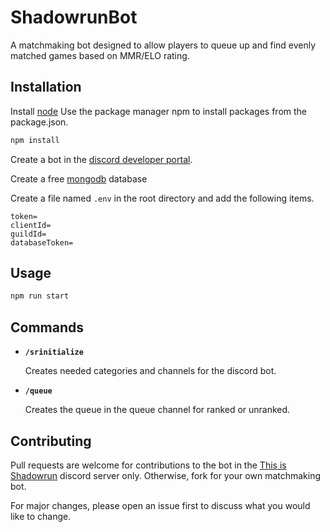 # ShadowrunBot

A matchmaking bot designed to allow players to queue up and find evenly matched games based on MMR/ELO rating.

## Installation

Install [node](https://nodejs.org/en/download/) Use the package manager npm to install packages from the package.json.

```bash
npm install
```
Create a bot in the [discord developer portal](https://discord.com/developers).

Create a free [mongodb](https://cloud.mongodb.com/) database 

Create a file named `.env` in the root directory and add the following items.
```properties
token=
clientId=
guildId=
databaseToken=
```

## Usage

```bash
npm run start
```

## Commands
 - **`/srinitialize`**

   Creates needed categories and channels for the discord bot.

- **`/queue`**

   Creates the queue in the queue channel for ranked or unranked.

## Contributing

Pull requests are welcome for contributions to the bot in the [This is Shadowrun](https://discord.gg/shadowrun) discord server only. Otherwise, fork for your own matchmaking bot.

For major changes, please open an issue first to discuss what you would like to change.